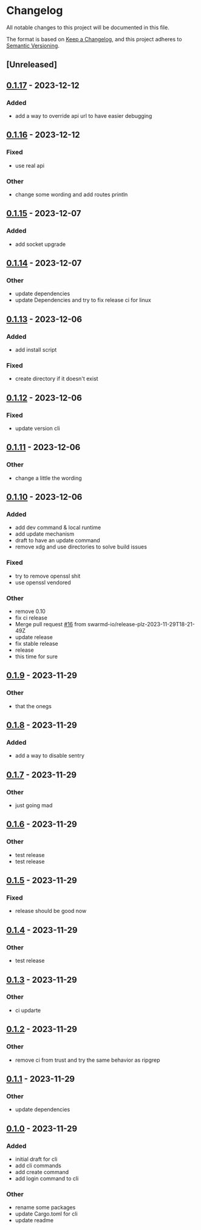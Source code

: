 # Changelog
All notable changes to this project will be documented in this file.

The format is based on [Keep a Changelog](https://keepachangelog.com/en/1.0.0/),
and this project adheres to [Semantic Versioning](https://semver.org/spec/v2.0.0.html).

## [Unreleased]

## [0.1.17](https://github.com/swarmd-io/swarmd/compare/swarmd-v0.1.16...swarmd-v0.1.17) - 2023-12-12

### Added
- add a way to override api url to have easier debugging

## [0.1.16](https://github.com/swarmd-io/swarmd/compare/swarmd-v0.1.15...swarmd-v0.1.16) - 2023-12-12

### Fixed
- use real api

### Other
- change some wording and add routes println

## [0.1.15](https://github.com/swarmd-io/swarmd/compare/swarmd-v0.1.14...swarmd-v0.1.15) - 2023-12-07

### Added
- add socket upgrade

## [0.1.14](https://github.com/swarmd-io/swarmd/compare/swarmd-v0.1.13...swarmd-v0.1.14) - 2023-12-07

### Other
- update dependencies
- update Dependencies and try to fix release ci for linux

## [0.1.13](https://github.com/swarmd-io/swarmd/compare/swarmd-v0.1.12...swarmd-v0.1.13) - 2023-12-06

### Added
- add install script

### Fixed
- create directory if it doesn't exist

## [0.1.12](https://github.com/swarmd-io/swarmd/compare/swarmd-v0.1.11...swarmd-v0.1.12) - 2023-12-06

### Fixed
- update version cli

## [0.1.11](https://github.com/swarmd-io/swarmd/compare/swarmd-v0.1.10...swarmd-v0.1.11) - 2023-12-06

### Other
- change a little the wording

## [0.1.10](https://github.com/swarmd-io/swarmd/compare/swarmd-v0.1.9...swarmd-v0.1.10) - 2023-12-06

### Added
- add dev command & local runtime
- add update mechanism
- draft to have an update command
- remove xdg and use directories to solve build issues

### Fixed
- try to remove openssl shit
- use openssl vendored

### Other
- remove 0.10
- fix ci release
- Merge pull request [#16](https://github.com/swarmd-io/swarmd/pull/16) from swarmd-io/release-plz-2023-11-29T18-21-49Z
- update release
- fix stable release
- release
- this time for sure

## [0.1.9](https://github.com/swarmd-io/swarmd/compare/swarmd-v0.1.8...swarmd-v0.1.9) - 2023-11-29

### Other
- that the onegs

## [0.1.8](https://github.com/swarmd-io/swarmd/compare/swarmd-v0.1.7...swarmd-v0.1.8) - 2023-11-29

### Added
- add a way to disable sentry

## [0.1.7](https://github.com/swarmd-io/swarmd/compare/swarmd-v0.1.6...swarmd-v0.1.7) - 2023-11-29

### Other
- just going mad

## [0.1.6](https://github.com/swarmd-io/swarmd/compare/swarmd-v0.1.5...swarmd-v0.1.6) - 2023-11-29

### Other
- test release
- test release

## [0.1.5](https://github.com/swarmd-io/swarmd/compare/swarmd-v0.1.4...swarmd-v0.1.5) - 2023-11-29

### Fixed
- release should be good now

## [0.1.4](https://github.com/swarmd-io/swarmd/compare/swarmd-v0.1.3...swarmd-v0.1.4) - 2023-11-29

### Other
- test release

## [0.1.3](https://github.com/swarmd-io/swarmd/compare/swarmd-v0.1.2...swarmd-v0.1.3) - 2023-11-29

### Other
- ci updarte

## [0.1.2](https://github.com/swarmd-io/swarmd/compare/swarmd-v0.1.1...swarmd-v0.1.2) - 2023-11-29

### Other
- remove ci from trust and try the same behavior as ripgrep

## [0.1.1](https://github.com/swarmd-io/swarmd/compare/swarmd-v0.1.0...swarmd-v0.1.1) - 2023-11-29

### Other
- update dependencies

## [0.1.0](https://github.com/swarmd-io/swarmd/releases/tag/swarmd-v0.1.0) - 2023-11-29

### Added
- initial draft for cli
- add cli commands
- add create command
- add login command to cli

### Other
- rename some packages
- update Cargo.toml for cli
- update readme

